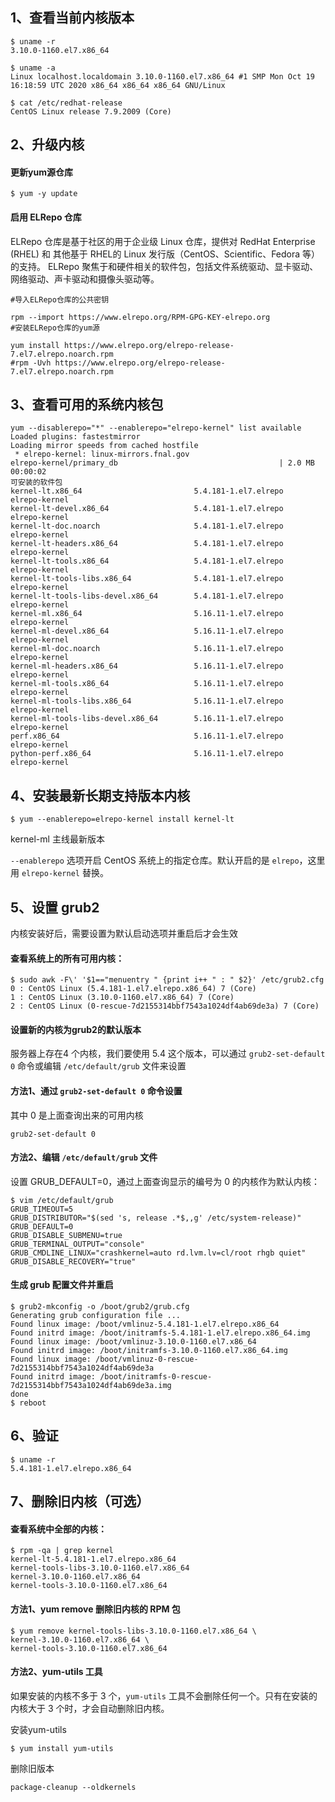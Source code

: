 ## 1、查看当前内核版本

```shell
$ uname -r
3.10.0-1160.el7.x86_64

$ uname -a
Linux localhost.localdomain 3.10.0-1160.el7.x86_64 #1 SMP Mon Oct 19 16:18:59 UTC 2020 x86_64 x86_64 x86_64 GNU/Linux

$ cat /etc/redhat-release 
CentOS Linux release 7.9.2009 (Core)
```

## 2、升级内核

#### 更新yum源仓库

```shell
$ yum -y update
```

#### 启用 ELRepo 仓库

ELRepo 仓库是基于社区的用于企业级 Linux 仓库，提供对 RedHat Enterprise (RHEL) 和 其他基于 RHEL的 Linux 发行版（CentOS、Scientific、Fedora 等）的支持。
ELRepo 聚焦于和硬件相关的软件包，包括文件系统驱动、显卡驱动、网络驱动、声卡驱动和摄像头驱动等。

```shell
#导入ELRepo仓库的公共密钥

rpm --import https://www.elrepo.org/RPM-GPG-KEY-elrepo.org
#安装ELRepo仓库的yum源

yum install https://www.elrepo.org/elrepo-release-7.el7.elrepo.noarch.rpm
#rpm -Uvh https://www.elrepo.org/elrepo-release-7.el7.elrepo.noarch.rpm
```

## 3、查看可用的系统内核包

```shell
yum --disablerepo="*" --enablerepo="elrepo-kernel" list available
Loaded plugins: fastestmirror
Loading mirror speeds from cached hostfile
 * elrepo-kernel: linux-mirrors.fnal.gov
elrepo-kernel/primary_db                                    | 2.0 MB  00:00:02     
可安装的软件包
kernel-lt.x86_64                         5.4.181-1.el7.elrepo         elrepo-kernel
kernel-lt-devel.x86_64                   5.4.181-1.el7.elrepo         elrepo-kernel
kernel-lt-doc.noarch                     5.4.181-1.el7.elrepo         elrepo-kernel
kernel-lt-headers.x86_64                 5.4.181-1.el7.elrepo         elrepo-kernel
kernel-lt-tools.x86_64                   5.4.181-1.el7.elrepo         elrepo-kernel
kernel-lt-tools-libs.x86_64              5.4.181-1.el7.elrepo         elrepo-kernel
kernel-lt-tools-libs-devel.x86_64        5.4.181-1.el7.elrepo         elrepo-kernel
kernel-ml.x86_64                         5.16.11-1.el7.elrepo         elrepo-kernel
kernel-ml-devel.x86_64                   5.16.11-1.el7.elrepo         elrepo-kernel
kernel-ml-doc.noarch                     5.16.11-1.el7.elrepo         elrepo-kernel
kernel-ml-headers.x86_64                 5.16.11-1.el7.elrepo         elrepo-kernel
kernel-ml-tools.x86_64                   5.16.11-1.el7.elrepo         elrepo-kernel
kernel-ml-tools-libs.x86_64              5.16.11-1.el7.elrepo         elrepo-kernel
kernel-ml-tools-libs-devel.x86_64        5.16.11-1.el7.elrepo         elrepo-kernel
perf.x86_64                              5.16.11-1.el7.elrepo         elrepo-kernel
python-perf.x86_64                       5.16.11-1.el7.elrepo         elrepo-kernel

```

## 4、安装最新长期支持版本内核

```shell
$ yum --enablerepo=elrepo-kernel install kernel-lt
```

kernel-ml 主线最新版本

`--enablerepo` 选项开启 CentOS 系统上的指定仓库。默认开启的是 `elrepo`，这里用 `elrepo-kernel` 替换。

## 5、设置 grub2 

内核安装好后，需要设置为默认启动选项并重启后才会生效

#### 查看系统上的所有可用内核：

```shell
$ sudo awk -F\' '$1=="menuentry " {print i++ " : " $2}' /etc/grub2.cfg
0 : CentOS Linux (5.4.181-1.el7.elrepo.x86_64) 7 (Core)
1 : CentOS Linux (3.10.0-1160.el7.x86_64) 7 (Core)
2 : CentOS Linux (0-rescue-7d2155314bbf7543a1024df4ab69de3a) 7 (Core)
```

#### 设置新的内核为grub2的默认版本

服务器上存在4 个内核，我们要使用 5.4 这个版本，可以通过 `grub2-set-default 0` 命令或编辑 `/etc/default/grub` 文件来设置

#### 方法1、通过 `grub2-set-default 0` 命令设置

其中 0 是上面查询出来的可用内核

`grub2-set-default 0`

#### 方法2、编辑 `/etc/default/grub` 文件

设置 GRUB_DEFAULT=0，通过上面查询显示的编号为 0 的内核作为默认内核：

```shell
$ vim /etc/default/grub
GRUB_TIMEOUT=5
GRUB_DISTRIBUTOR="$(sed 's, release .*$,,g' /etc/system-release)"
GRUB_DEFAULT=0
GRUB_DISABLE_SUBMENU=true
GRUB_TERMINAL_OUTPUT="console"
GRUB_CMDLINE_LINUX="crashkernel=auto rd.lvm.lv=cl/root rhgb quiet"
GRUB_DISABLE_RECOVERY="true"
```

#### 生成 grub 配置文件并重启

```shell
$ grub2-mkconfig -o /boot/grub2/grub.cfg
Generating grub configuration file ...
Found linux image: /boot/vmlinuz-5.4.181-1.el7.elrepo.x86_64
Found initrd image: /boot/initramfs-5.4.181-1.el7.elrepo.x86_64.img
Found linux image: /boot/vmlinuz-3.10.0-1160.el7.x86_64
Found initrd image: /boot/initramfs-3.10.0-1160.el7.x86_64.img
Found linux image: /boot/vmlinuz-0-rescue-7d2155314bbf7543a1024df4ab69de3a
Found initrd image: /boot/initramfs-0-rescue-7d2155314bbf7543a1024df4ab69de3a.img
done
$ reboot
```

## 6、验证

```shell
$ uname -r
5.4.181-1.el7.elrepo.x86_64
```

## 7、删除旧内核（可选）

#### 查看系统中全部的内核：

```shell
$ rpm -qa | grep kernel
kernel-lt-5.4.181-1.el7.elrepo.x86_64
kernel-tools-libs-3.10.0-1160.el7.x86_64
kernel-3.10.0-1160.el7.x86_64
kernel-tools-3.10.0-1160.el7.x86_64
```

#### 方法1、yum remove 删除旧内核的 RPM 包

```shell
$ yum remove kernel-tools-libs-3.10.0-1160.el7.x86_64 \
kernel-3.10.0-1160.el7.x86_64 \
kernel-tools-3.10.0-1160.el7.x86_64
```

#### 方法2、yum-utils 工具

如果安装的内核不多于 3 个，`yum-utils` 工具不会删除任何一个。只有在安装的内核大于 3 个时，才会自动删除旧内核。

安装yum-utils

`$ yum install yum-utils`

删除旧版本　

`package-cleanup --oldkernels`
